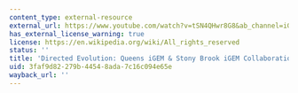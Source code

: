 ```yaml
---
content_type: external-resource
external_url: https://www.youtube.com/watch?v=tSN4QHwr8G8&ab_channel=iGEMatStonyBrook
has_external_license_warning: true
license: https://en.wikipedia.org/wiki/All_rights_reserved
status: ''
title: 'Directed Evolution: Queens iGEM & Stony Brook iGEM Collaboration'
uid: 3faf9d82-279b-4454-8ada-7c16c094e65e
wayback_url: ''
---
```

